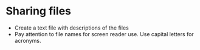 # Sharing files
- Create a text file with descriptions of the files
- Pay attention to file names for screen reader use.  Use capital letters for acronyms.
